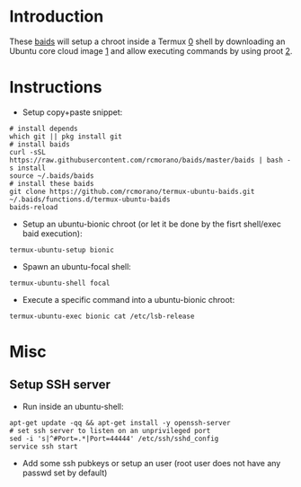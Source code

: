 # Introduction

These [baids] will setup a chroot inside a Termux [0] shell by downloading an Ubuntu core cloud image [1] and allow executing commands by using proot [2].

# Instructions

* Setup copy+paste snippet:
```
# install depends
which git || pkg install git
# install baids
curl -sSL https://raw.githubusercontent.com/rcmorano/baids/master/baids | bash -s install
source ~/.baids/baids
# install these baids
git clone https://github.com/rcmorano/termux-ubuntu-baids.git  ~/.baids/functions.d/termux-ubuntu-baids
baids-reload
```
* Setup an ubuntu-bionic chroot (or let it be done by the fisrt shell/exec baid execution):
```
termux-ubuntu-setup bionic
```
* Spawn an ubuntu-focal shell:
```
termux-ubuntu-shell focal 
```
* Execute a specific command into a ubuntu-bionic chroot:
```
termux-ubuntu-exec bionic cat /etc/lsb-release
```

# Misc

## Setup SSH server

* Run inside an ubuntu-shell:
```
apt-get update -qq && apt-get install -y openssh-server
# set ssh server to listen on an unprivileged port
sed -i 's|^#Port=.*|Port=44444' /etc/ssh/sshd_config
service ssh start
```
* Add some ssh pubkeys or setup an user (root user does not have any passwd set by default)


[baids]: https://github.com/rcmorano/baids
[0]: https://play.google.com/store/apps/details?id=com.termux
[1]: https://partner-images.canonical.com/core
[2]: https://wiki.termux.com/wiki/PRoot
